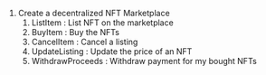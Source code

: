 1. Create a decentralized NFT Marketplace
    1. ListItem : List NFT on the marketplace
    2. BuyItem : Buy the NFTs
    3. CancelItem : Cancel a listing
    4. UpdateListing : Update the price of an NFT
    5. WithdrawProceeds : Withdraw payment for my bought NFTs
